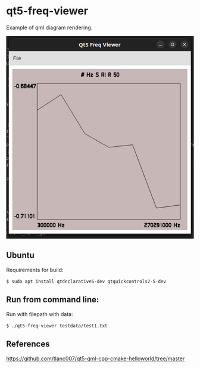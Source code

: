 # qt5-freq-viewer

Example of qml diagram rendering.

![screen](https://raw.githubusercontent.com/sea5kg/qt5-freq-viewer/main/misc/screen.png)

## Ubuntu


Requirements for build:
```
$ sudo apt install qtdeclarative5-dev qtquickcontrols2-5-dev
```


## Run from command line:

Run with filepath with data:
```
$ ./qt5-freq-viewer testdata/test1.txt
```



## References

https://github.com/tlanc007/qt5-qml-cpp-cmake-helloworld/tree/master